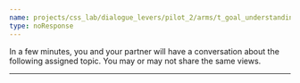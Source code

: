 ```yaml
---
name: projects/css_lab/dialogue_levers/pilot_2/arms/t_goal_understanding/pre_A.md
type: noResponse
---
```


In a few minutes, you and your partner will have a conversation about the following assigned topic. You may or may not share the same views.

---
